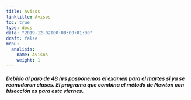 ```yaml
---
title: Avisos
linktitle: Avisos
toc: true
type: docs
date: "2019-12-02T00:00:00+01:00"
draft: false
menu:
  analisis:
    name: Avisos
    weight: 1
---
```



##### Debido al paro de 48 hrs posponemos el examen para el martes si ya se reanudaron clases. El programa que combina el método de Newton con bisección es para este viernes.

